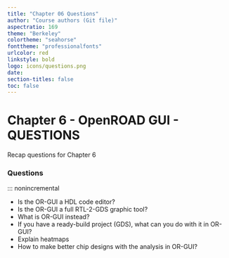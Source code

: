 ```yaml
---
title: "Chapter 06 Questions"
author: "Course authors (Git file)"
aspectratio: 169
theme: "Berkeley"
colortheme: "seahorse"
fonttheme: "professionalfonts"
urlcolor: red
linkstyle: bold
logo: icons/questions.png
date:
section-titles: false
toc: false
---
```


# Chapter 6 - OpenROAD GUI - QUESTIONS

Recap questions for Chapter 6

### Questions
::: nonincremental

- Is the OR-GUI a HDL code editor?
- Is the OR-GUI a full RTL-2-GDS graphic tool?
- What is OR-GUI instead?
- If you have a ready-build project (GDS), what can you do with it in OR-GUI?
- Explain heatmaps
- How to make better chip designs with the analysis in OR-GUI?

